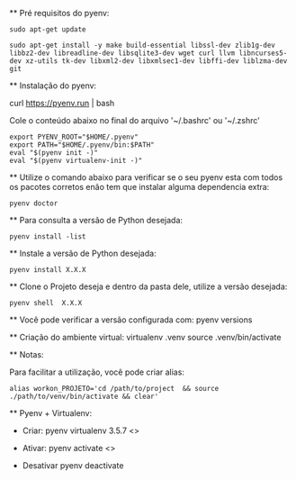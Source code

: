
** Pré requisitos do pyenv:

    sudo apt-get update

    sudo apt-get install -y make build-essential libssl-dev zlib1g-dev libbz2-dev libreadline-dev libsqlite3-dev wget curl llvm libncurses5-dev xz-utils tk-dev libxml2-dev libxmlsec1-dev libffi-dev liblzma-dev git

** Instalação do pyenv:

curl https://pyenv.run | bash

Cole o conteúdo abaixo no final do arquivo '~/.bashrc' ou '~/.zshrc'

    export PYENV_ROOT="$HOME/.pyenv"
    export PATH="$HOME/.pyenv/bin:$PATH"
    eval "$(pyenv init -)"
    eval "$(pyenv virtualenv-init -)"

** Utilize o comando abaixo para verificar se o seu pyenv esta com todos os pacotes corretos enão tem que instalar alguma dependencia extra:
    
    pyenv doctor

** Para consulta a versão de Python desejada:

    pyenv install -list

** Instale a versão de Python desejada:

    pyenv install X.X.X

** Clone o Projeto deseja e dentro da pasta dele, utilize a versão desejada:

    pyenv shell  X.X.X


** Você pode verificar a versão configurada com:
    pyenv versions

** Criação do ambiente virtual:
    virtualenv .venv
    source .venv/bin/activate


** Notas:

Para facilitar a utilização, você pode criar alias:

    alias workon_PROJETO='cd /path/to/project  && source ./path/to/venv/bin/activate && clear'


** Pyenv + Virtualenv:

* Criar:
    pyenv virtualenv 3.5.7 <<nome do ambiente>>

* Ativar:
    pyenv activate <<nome do ambiente>>

* Desativar
    pyenv deactivate